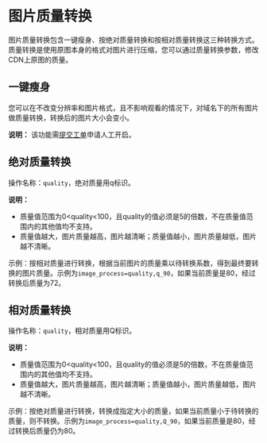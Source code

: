 # 图片质量转换

图片质量转换包含一键瘦身、按绝对质量转换和按相对质量转换这三种转换方式。质量转换是使用原图本身的格式对图片进行压缩，您可以通过质量转换参数，修改CDN上原图的质量。

## 一键瘦身

您可以在不改变分辨率和图片格式，且不影响观看的情况下，对域名下的所有图片做质量转换，转换后的图片大小会变小。

**说明：** 该功能需[提交工单](https://workorder-intl.console.aliyun.com/?spm=5176.2020520001.aliyun_topbar.18.dbd44bd3e4f845#/ticket/createIndex)申请人工开启。

## 绝对质量转换

操作名称：`quality`，绝对质量用q标识。

**说明：**

-   质量值范围为0<quality<100，且quality的值必须是5的倍数，不在质量值范围内的其他值均不支持。
-   质量值越大，图片质量越高，图片越清晰；质量值越小，图片质量越低，图片越不清晰。

示例：按相对质量进行转换，根据当前图片的质量乘以待转换系数，得到最终要转换的图片质量。示例为`image_process=quality,q_90`，如果当前质量是80，经过转换后质量为72。

## 相对质量转换

操作名称：`quality`，相对质量用Q标识。

**说明：**

-   质量值范围为0<quality<100，且quality的值必须是5的倍数，不在质量值范围内的其他值均不支持。
-   质量值越大，图片质量越高，图片越清晰；质量值越小，图片质量越低，图片越不清晰。

示例：按绝对质量进行转换，转换成指定大小的质量，如果当前质量小于待转换的质量，则不转换。示例为`image_process=quality,Q_90`，如果当前质量是80，经过转换后质量仍为80。

